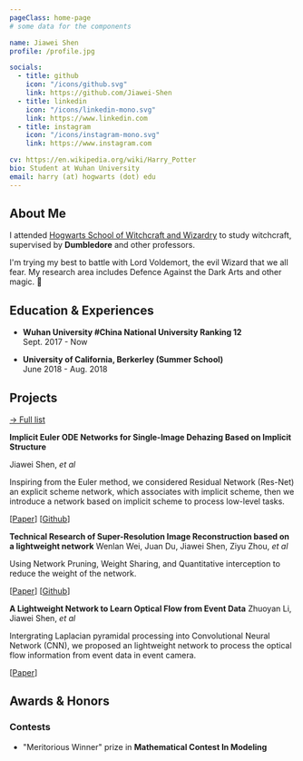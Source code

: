 ```yaml
---
pageClass: home-page
# some data for the components

name: Jiawei Shen
profile: /profile.jpg

socials:
  - title: github
    icon: "/icons/github.svg"
    link: https://github.com/Jiawei-Shen
  - title: linkedin
    icon: "/icons/linkedin-mono.svg"
    link: https://www.linkedin.com
  - title: instagram
    icon: "/icons/instagram-mono.svg"
    link: https://www.instagram.com

cv: https://en.wikipedia.org/wiki/Harry_Potter
bio: Student at Wuhan University
email: harry (at) hogwarts (dot) edu
---
```


<ProfileSection :frontmatter="$page.frontmatter" />

## About Me

I attended [Hogwarts School of Witchcraft and Wizardry](https://en.wikipedia.org/wiki/Hogwarts) to study witchcraft, supervised by **Dumbledore** and other professors. 

I'm trying my best to battle with Lord Voldemort, the evil Wizard that we all fear. My research area includes Defence Against the Dark Arts and other magic. :dizzy:



## Education & Experiences

- **Wuhan University #China National University Ranking 12** <br/>
Sept. 2017 - Now

- **University of California, Berkerley (Summer School)** <br/>
June 2018 - Aug. 2018


## Projects


[→ Full list](/projects/)

<ProjectCard image="/projects/1.png" hideBorder=true>

  **Implicit Euler ODE Networks for Single-Image Dehazing Based on Implicit Structure**

  Jiawei Shen, *et al*
  
 Inspiring from the Euler method, we considered Residual Network (Res-Net) an explicit scheme network, which associates with implicit scheme, 
 then we introduce a network based on implicit scheme to process low-level tasks. 
 
 
  [[Paper](https://openaccess.thecvf.com/content_CVPRW_2020/papers/w14/Shen_Implicit_Euler_ODE_Networks_for_Single-Image_Dehazing_CVPRW_2020_paper.pdf)] 
  [[Github](https://github.com/Jiawei-Shen/MI-Net)]
  
</ProjectCard>


<ProjectCard hideBorder=true>

  **Technical Research of Super-Resolution Image Reconstruction based on a lightweight network**
  Wenlan Wei, Juan Du, Jiawei Shen, Ziyu Zhou, *et al*
  
  Using Network Pruning, Weight Sharing, and Quantitative interception to reduce the weight of the network. 

  [[Paper](https://ieeexplore.ieee.org/abstract/document/9045996)] 
  [[Github](https://github.com/weiwenlan/Mobile-Lightweight-Super-Resolution-Construction-System)]

</ProjectCard>


<ProjectCard hideBorder=true>

  **A Lightweight Network to Learn Optical Flow from Event Data**
  Zhuoyan Li, Jiawei Shen, *et al*
  
  Intergrating Laplacian pyramidal processing into Convolutional Neural Network (CNN), we proposed an lightweight network to process the optical flow 
  information from event data in event camera. 

  [[Paper]()] 
  

</ProjectCard>


## Awards & Honors

### Contests

- "Meritorious Winner" prize in **Mathematical Contest In Modeling**


<!-- Custom style for this page -->

<style lang="stylus">

.theme-container.home-page .page
  font-size 14px
  font-family "lucida grande", "lucida sans unicode", lucida, "Helvetica Neue", Helvetica, Arial, sans-serif;
  p
    margin 0 0 0.5rem
  p, ul, ol
    line-height normal
  a
    font-weight normal
  .theme-default-content:not(.custom) > h2
    margin-bottom 0.5rem
  .theme-default-content:not(.custom) > h2:first-child + p
    margin-top 0.5rem
  .theme-default-content:not(.custom) > h3
    padding-top 4rem

  /* Override */
  .md-card
    margin-top 0.5em
    .card-image
      padding 0.2rem
      img
        max-width 120px
        max-height 120px
    .card-content p
      -webkit-margin-after 0.2em

@media (max-width: 419px)
  .theme-container.home-page .page
    p, ul, ol
      line-height 1.5

    .md-card
      .card-image
        img 
          width 100%
          max-width 400px

</style>
